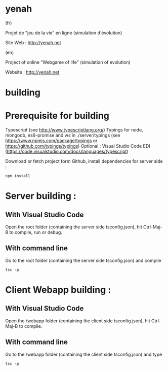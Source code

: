 # yenah

(fr)

Projet de "jeu de la vie" en ligne (simulation d'évolution)

Site Web : http://yenah.net

(en)

Project of online "Webgame of life" (simulation of evolution)

Website : http://yenah.net

# building

Prerequisite for building
=========================

Typescript (see http://www.typescriptlang.org/)
Typings for node, mongodb, es6-promise and ws in ./server/typings (see https://www.npmjs.com/package/typings or https://github.com/typings/typings) 
Optional : Visual Studio Code EDI (https://code.visualstudio.com/docs/languages/typescript)

Download or fetch project form Github, install dependencies for server side :
```
npm install
```

Server building :
==========================

With Visual Studio Code
-----------------------

Open the root folder (containing the server side tsconfig.json), hit Ctrl-Maj-B to compile, run or debug.

With command line
-----------------

Go to the root folder (containing the server side tsconfig.json) and compile

```
tsc -p
```

Client Webapp building :
=================

With Visual Studio Code
-----------------------

Open the /webapp folder (containing the client side tsconfig.json), hit Ctrl-Maj-B to compile. 

With command line
-----------------

Go to the /webapp folder (containing the client side tsconfig.json) and type

```
tsc -p
```

